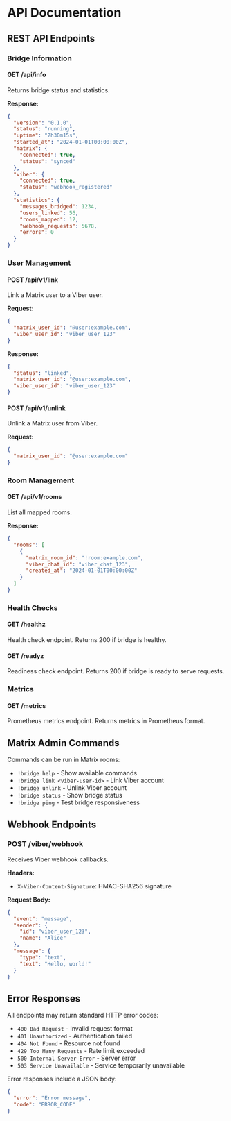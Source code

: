 # API Documentation

## REST API Endpoints

### Bridge Information

#### GET /api/info
Returns bridge status and statistics.

**Response:**
```json
{
  "version": "0.1.0",
  "status": "running",
  "uptime": "2h30m15s",
  "started_at": "2024-01-01T00:00:00Z",
  "matrix": {
    "connected": true,
    "status": "synced"
  },
  "viber": {
    "connected": true,
    "status": "webhook_registered"
  },
  "statistics": {
    "messages_bridged": 1234,
    "users_linked": 56,
    "rooms_mapped": 12,
    "webhook_requests": 5678,
    "errors": 0
  }
}
```

### User Management

#### POST /api/v1/link
Link a Matrix user to a Viber user.

**Request:**
```json
{
  "matrix_user_id": "@user:example.com",
  "viber_user_id": "viber_user_123"
}
```

**Response:**
```json
{
  "status": "linked",
  "matrix_user_id": "@user:example.com",
  "viber_user_id": "viber_user_123"
}
```

#### POST /api/v1/unlink
Unlink a Matrix user from Viber.

**Request:**
```json
{
  "matrix_user_id": "@user:example.com"
}
```

### Room Management

#### GET /api/v1/rooms
List all mapped rooms.

**Response:**
```json
{
  "rooms": [
    {
      "matrix_room_id": "!room:example.com",
      "viber_chat_id": "viber_chat_123",
      "created_at": "2024-01-01T00:00:00Z"
    }
  ]
}
```

### Health Checks

#### GET /healthz
Health check endpoint. Returns 200 if bridge is healthy.

#### GET /readyz
Readiness check endpoint. Returns 200 if bridge is ready to serve requests.

### Metrics

#### GET /metrics
Prometheus metrics endpoint. Returns metrics in Prometheus format.

## Matrix Admin Commands

Commands can be run in Matrix rooms:

- `!bridge help` - Show available commands
- `!bridge link <viber-user-id>` - Link Viber account
- `!bridge unlink` - Unlink Viber account
- `!bridge status` - Show bridge status
- `!bridge ping` - Test bridge responsiveness

## Webhook Endpoints

### POST /viber/webhook
Receives Viber webhook callbacks.

**Headers:**
- `X-Viber-Content-Signature`: HMAC-SHA256 signature

**Request Body:**
```json
{
  "event": "message",
  "sender": {
    "id": "viber_user_123",
    "name": "Alice"
  },
  "message": {
    "type": "text",
    "text": "Hello, world!"
  }
}
```

## Error Responses

All endpoints may return standard HTTP error codes:

- `400 Bad Request` - Invalid request format
- `401 Unauthorized` - Authentication failed
- `404 Not Found` - Resource not found
- `429 Too Many Requests` - Rate limit exceeded
- `500 Internal Server Error` - Server error
- `503 Service Unavailable` - Service temporarily unavailable

Error responses include a JSON body:
```json
{
  "error": "Error message",
  "code": "ERROR_CODE"
}
```

